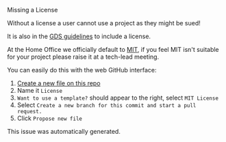 Missing a License

Without a license a user cannot use a project as they might be sued!

It is also in the [GDS guidelines](https://gds-operations.github.io/guidelines/) to include a license.

At the Home Office we officially default to [MIT](https://mit-license.org/), if you feel MIT isn't suitable for your project please raise it at a tech-lead meeting.

You can easily do this with the web GitHub interface:

1. [Create a new file on this repo](../new/master)
1. Name it `License`
1. `Want to use a template?` should appear to the right, select `MIT License`
1. Select `Create a new branch for this commit and start a pull request.`
1. Click `Propose new file`

This issue was automatically generated.